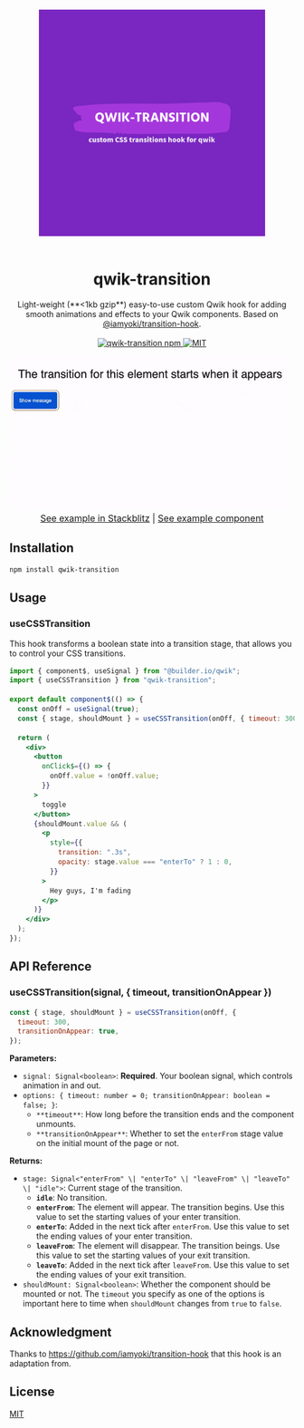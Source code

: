 <p align="center">
  <br>
  <img width="400" src="https://github.com/voluntadpear/qwik-transition/blob/main/markdown-assets/logo-color.svg" alt="qwik-transition">
  <br>
  <br>
</p>

<h1 align='center'>qwik-transition</h1>

<div align='center'>
Light-weight (**<1kb gzip**) easy-to-use custom Qwik hook for adding smooth animations and effects to your Qwik components. Based on <a href="https://github.com/iamyoki/transition-hook">@iamyoki/transition-hook</a>.
<br><br>
  <a href='https://img.shields.io/npm/v/qwik-transition?label=npm%20version'>
  <img src='https://img.shields.io/npm/v/qwik-transition?label=npm%20version' alt='qwik-transition npm'>
  </a>
  <a href='https://opensource.org/licenses/MIT'>
  <img src='https://img.shields.io/badge/License-MIT-green.svg' alt='MIT'>
  </a>
</div>

<p align="center" style="font-size: 16px;">
<a href="https://tqgdj.csb.app/">
    <img src="https://github.com/voluntadpear/qwik-transition/raw/main/markdown-assets/qwik-transition-demo.gif" width="500" alt="example">
  </a>
  <br>
  <a href="https://stackblitz.com/edit/qwik-starter-jbwvdb?file=src/routes/index.tsx" target="_blank">See example in Stackblitz</a> |
  <a href="https://github.com/voluntadpear/qwik-transition/blob/main/src/example/app.tsx" target="_blank">See example component</a>
</p>

## Installation

```bash
npm install qwik-transition
```

## Usage

### useCSSTransition

This hook transforms a boolean state into a transition stage, that allows you to control your CSS transitions.

```jsx
import { component$, useSignal } from "@builder.io/qwik";
import { useCSSTransition } from "qwik-transition";

export default component$(() => {
  const onOff = useSignal(true);
  const { stage, shouldMount } = useCSSTransition(onOff, { timeout: 300 });

  return (
    <div>
      <button
        onClick$={() => {
          onOff.value = !onOff.value;
        }}
      >
        toggle
      </button>
      {shouldMount.value && (
        <p
          style={{
            transition: ".3s",
            opacity: stage.value === "enterTo" ? 1 : 0,
          }}
        >
          Hey guys, I'm fading
        </p>
      )}
    </div>
  );
});
```

## API Reference

### useCSSTransition(signal, { timeout, transitionOnAppear })

```js
const { stage, shouldMount } = useCSSTransition(onOff, {
  timeout: 300,
  transitionOnAppear: true,
});
```

**Parameters:**
* `signal: Signal<boolean>`:  **Required**. Your boolean signal, which controls animation in and out.
* `options: { timeout: number = 0; transitionOnAppear: boolean = false; }`:
  *  `**timeout**`: How long before the transition ends and the component unmounts.
  * `**transitionOnAppear**`: Whether to set the `enterFrom` stage value on the initial mount of the page or not.

**Returns:**
* `stage: Signal<"enterFrom" \| "enterTo" \| "leaveFrom" \| "leaveTo" \| "idle">`: Current stage of the transition.
  * **`idle`**: No transition.
  * **`enterFrom`**: The element will appear. The transition begins. Use this value to set the starting values of your enter transition.
  * **`enterTo`**: Added in the next tick after `enterFrom`. Use this value to set the ending values of your enter transition.
  * **`leaveFrom`**: The element will disappear. The transition beings. Use this value to set the starting values of your exit transition.
  * **`leaveTo`**: Added in the next tick after `leaveFrom`. Use this value to set the ending values of your exit transition.
* `shouldMount: Signal<boolean>`: Whether the component should be mounted or not. The `timeout` you specify as one of the options is important here to time when `shouldMount` changes from `true` to `false`.

## Acknowledgment

Thanks to https://github.com/iamyoki/transition-hook that this hook is an adaptation from.

## License

[MIT](https://choosealicense.com/licenses/mit/)

